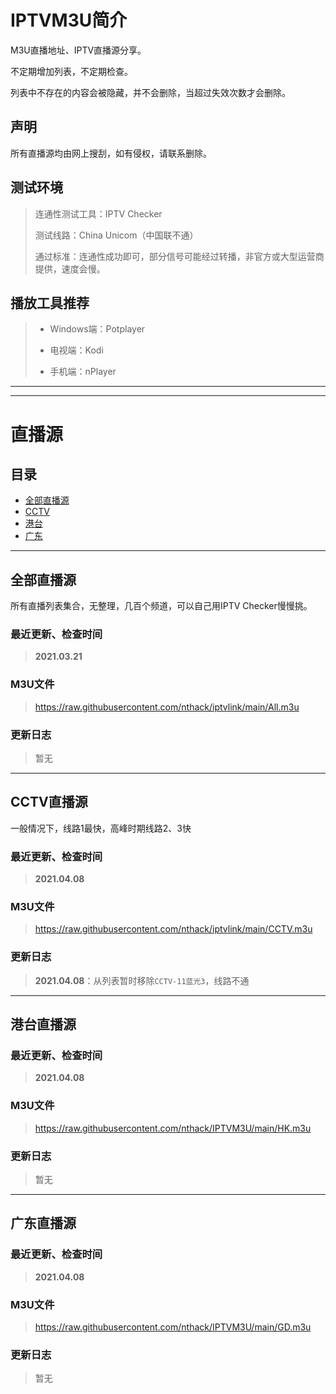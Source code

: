 # IPTVM3U简介
M3U直播地址、IPTV直播源分享。

不定期增加列表，不定期检查。

列表中不存在的内容会被隐藏，并不会删除，当超过失效次数才会删除。



## 声明
所有直播源均由网上搜刮，如有侵权，请联系删除。



## 测试环境
> 连通性测试工具：IPTV Checker 
> 
> 测试线路：China Unicom（中国联不通）
> 
> 通过标准：连通性成功即可，部分信号可能经过转播，非官方或大型运营商提供，速度会慢。



## 播放工具推荐
> * Windows端：Potplayer
> 
> * 电视端：Kodi
> 
> * 手机端：nPlayer




---
---




# 直播源
## 目录
* [全部直播源](#all)
* [CCTV](#cctv)
* [港台](#hktw)
* [广东](#gd)



---



## <span id="all">**全部直播源**</span>
所有直播列表集合，无整理，几百个频道，可以自己用IPTV Checker慢慢挑。
### 最近更新、检查时间
> **2021.03.21**


### **M3U文件**
> https://raw.githubusercontent.com/nthack/iptvlink/main/All.m3u


### **更新日志**
> 暂无


---



## <span id="cctv">**CCTV直播源**</span>
一般情况下，线路1最快，高峰时期线路2、3快
### 最近更新、检查时间
> **2021.04.08**

### **M3U文件**
> https://raw.githubusercontent.com/nthack/iptvlink/main/CCTV.m3u

### **更新日志**
> **2021.04.08**：从列表暂时移除`CCTV-11蓝光3`，线路不通



---



## <span id="hktw">**港台直播源**</span>
### 最近更新、检查时间
> **2021.04.08**

### **M3U文件**
> https://raw.githubusercontent.com/nthack/IPTVM3U/main/HK.m3u

### **更新日志**
> 暂无



---



## <span id="gd">**广东直播源**</span>
### 最近更新、检查时间
> **2021.04.08**

### **M3U文件**
> https://raw.githubusercontent.com/nthack/IPTVM3U/main/GD.m3u

### **更新日志**
> 暂无
